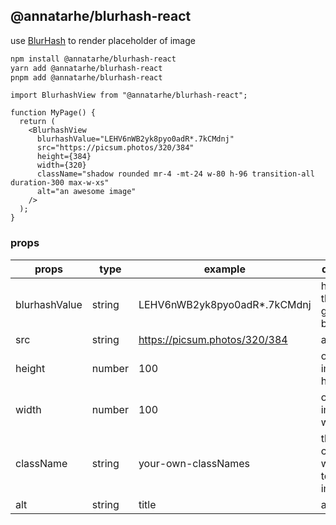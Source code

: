 ## @annatarhe/blurhash-react

use [BlurHash](https://blurha.sh/) to render placeholder of image

```bash
npm install @annatarhe/blurhash-react
yarn add @annatarhe/blurhash-react
pnpm add @annatarhe/blurhash-react
```

```tsx
import BlurhashView from "@annatarhe/blurhash-react";

function MyPage() {
  return (
    <BlurhashView
      blurhashValue="LEHV6nWB2yk8pyo0adR*.7kCMdnj"
      src="https://picsum.photos/320/384"
      height={384}
      width={320}
      className="shadow rounded mr-4 -mt-24 w-80 h-96 transition-all duration-300 max-w-xs"
      alt="an awesome image"
    />
  );
}
```

### props

| props         | type   | example                       | description                              |
| ------------- | ------ | ----------------------------- | ---------------------------------------- |
| blurhashValue | string | LEHV6nWB2yk8pyo0adR\*.7kCMdnj | hash value that generated by blurhash    |
| src           | string | https://picsum.photos/320/384 | a image url                              |
| height        | number | 100                           | optional. image height                   |
| width         | number | 100                           | optional. image width                    |
| className     | string | your-own-classNames           | the classNames will applied to the image |
| alt           | string | title                         | alt title                                |